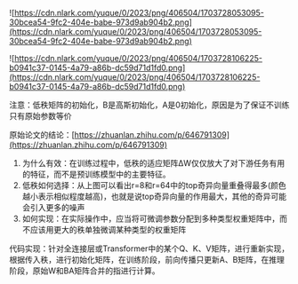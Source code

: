 ![https://cdn.nlark.com/yuque/0/2023/png/406504/1703728053095-30bcea54-9fc2-404e-babe-973d9ab904b2.png](https://cdn.nlark.com/yuque/0/2023/png/406504/1703728053095-30bcea54-9fc2-404e-babe-973d9ab904b2.png)

![https://cdn.nlark.com/yuque/0/2023/png/406504/1703728106225-b0941c37-0145-4a79-a86b-dc59d71d1fd0.png](https://cdn.nlark.com/yuque/0/2023/png/406504/1703728106225-b0941c37-0145-4a79-a86b-dc59d71d1fd0.png)

注意：低秩矩阵的初始化，B是高斯初始化，A是0初始化，原因是为了保证不训练只有原始参数等价

原始论文的结论：[https://zhuanlan.zhihu.com/p/646791309](https://zhuanlan.zhihu.com/p/646791309)

1. 为什么有效：在训练过程中，低秩的适应矩阵ΔW仅仅放大了对下游任务有用的特征，而不是预训练模型中的主要特征。
2. 低秩如何选择：从上图可以看出r=8和r=64中的top奇异向量重叠得最多(颜色越小表示相似程度越高)，也就是说top奇异向量的作用最大，其他的奇异可能会引入更多的噪声
3. 如何实现：在实际操作中，应当将可微调参数分配到多种类型权重矩阵中，而不应该用更大的秩单独微调某种类型的权重矩阵

代码实现：针对全连接层或Transformer中的某个Q、K、V矩阵，进行重新实现，根据传入秩，进行初始化矩阵，在训练阶段，前向传播只更新A、B矩阵，在推理阶段，原始W和BA矩阵合并的指进行计算。